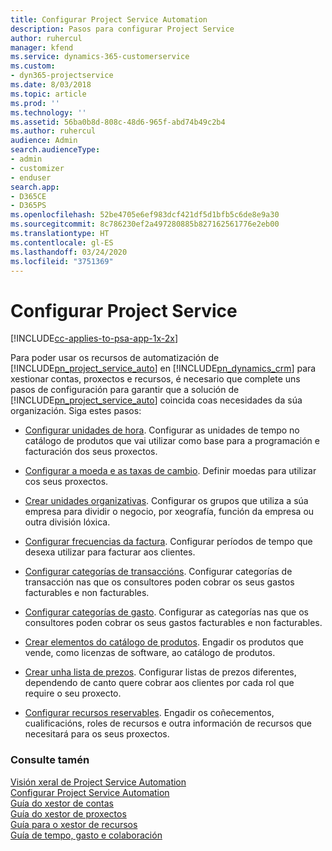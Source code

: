 ```yaml
---
title: Configurar Project Service Automation
description: Pasos para configurar Project Service
author: ruhercul
manager: kfend
ms.service: dynamics-365-customerservice
ms.custom:
- dyn365-projectservice
ms.date: 8/03/2018
ms.topic: article
ms.prod: ''
ms.technology: ''
ms.assetid: 56ba0b8d-808c-48d6-965f-abd74b49c2b4
ms.author: ruhercul
audience: Admin
search.audienceType:
- admin
- customizer
- enduser
search.app:
- D365CE
- D365PS
ms.openlocfilehash: 52be4705e6ef983dcf421df5d1bfb5c6de8e9a30
ms.sourcegitcommit: 8c786230ef2a497280885b827162561776e2eb00
ms.translationtype: HT
ms.contentlocale: gl-ES
ms.lasthandoff: 03/24/2020
ms.locfileid: "3751369"
---
```

# <a name="configure-project-service"></a>Configurar Project Service

[!INCLUDE[cc-applies-to-psa-app-1x-2x](../includes/cc-applies-to-psa-app-1x-2x.md)]

Para poder usar os recursos de automatización de [!INCLUDE[pn_project_service_auto](../includes/pn-project-service-auto.md)] en [!INCLUDE[pn_dynamics_crm](../includes/pn-dynamics-crm.md)] para xestionar contas, proxectos e recursos, é necesario que complete uns pasos de configuración para garantir que a solución de [!INCLUDE[pn_project_service_auto](../includes/pn-project-service-auto.md)] coincida coas necesidades da súa organización. Siga estes pasos:  
  
-   [Configurar unidades de hora](../project-service/set-up-time-units.md). Configurar as unidades de tempo no catálogo de produtos que vai utilizar como base para a programación e facturación dos seus proxectos.  
  
-   [Configurar a moeda e as taxas de cambio](../project-service/set-up-currencies-exchange-rates.md). Definir moedas para utilizar cos seus proxectos.  
  
-   [Crear unidades organizativas](../project-service/create-organizational-units.md). Configurar os grupos que utiliza a súa empresa para dividir o negocio, por xeografía, función da empresa ou outra división lóxica.  
  
-   [Configurar frecuencias da factura](../project-service/set-up-invoice-frequencies.md). Configurar períodos de tempo que desexa utilizar para facturar aos clientes.  
  
-   [Configurar categorías de transaccións](../project-service/configure-transaction-categories.md). Configurar categorías de transacción nas que os consultores poden cobrar os seus gastos facturables e non facturables.  
  
-   [Configurar categorías de gasto](../project-service/configure-expense-categories.md). Configurar as categorías nas que os consultores poden cobrar os seus gastos facturables e non facturables.  
  
-   [Crear elementos do catálogo de produtos](../project-service/create-product-catalog-items.md). Engadir os produtos que vende, como licenzas de software, ao catálogo de produtos.  
  
-   [Crear unha lista de prezos](../project-service/create-price-list.md). Configurar listas de prezos diferentes, dependendo de canto quere cobrar aos clientes por cada rol que require o seu proxecto.  
  
-   [Configurar recursos reservables](../project-service/set-up-resources.md). Engadir os coñecementos, cualificacións, roles de recursos e outra información de recursos que necesitará para os seus proxectos.  
  
### <a name="see-also"></a>Consulte tamén  
 [Visión xeral de Project Service Automation](../project-service/overview.md)   
 [Configurar Project Service Automation](../project-service/configure.md)   
 [Guía do xestor de contas](../project-service/account-manager-guide.md)   
 [Guía do xestor de proxectos](../project-service/project-manager-guide.md)   
 [Guía para o xestor de recursos](../project-service/resource-manager-guide.md)   
 [Guía de tempo, gasto e colaboración](../project-service/time-expense-collaboration-guide.md)
